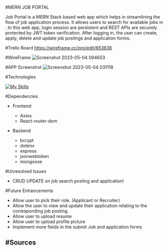 #MERN JOB PORTAL 

Job Portal is a MERN Stack based web app which helps in streamlining the flow of job application process. It allows users to search for available jobs in . In this web app, login session are persistent and REST APIs are securely protected by JWT token verification. After logging in, the user can create, apply, delete and update job postings and application forms. 

#Trello Board
https://wireframe.cc/pro/edit/653636

#WireFrame
![Screenshot 2023-05-04 094653](https://user-images.githubusercontent.com/122950634/236225526-6feeaf4a-6d5f-4c3a-b50e-53feb96f0886.png)

#APP Screenshot
![Screenshot 2023-05-04 031118](https://user-images.githubusercontent.com/122950634/236134972-38327482-9650-44b1-9a6c-0ecc0912f4e5.png)

#Technologies

[![My Skills](https://skills.thijs.gg/icons?i=mongodb,express,react,nodejs)](https://skills.thijs.gg)

#Dependencies
- Frontend
  - Axios
  - React-router-dom

- Backend
  - bcrypt
  - dotenv
  - express
  - jsonwebtoken
  - mongoose

#Unresolved Issues
- CRUD UPDATE on job search posting and application!

#Future Enhancements
- Allow user to pick their role. (Applicant or Recruiter)
- Allow the user to view and update their application relating to the corresponding job posting.
- Allow user to upload resume
- Allow user to upload profile picture
- Implement more fields in the submit Job and application forms


#Sources
- 





